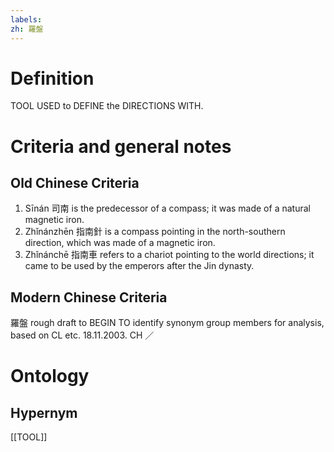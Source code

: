 ```yaml
---
labels: 
zh: 羅盤
---
```


# Definition
TOOL USED to DEFINE the DIRECTIONS WITH.
# Criteria and general notes
## Old Chinese Criteria
1. Sīnán 司南 is the predecessor of a compass; it was made of a natural magnetic iron.
2. Zhǐnánzhēn 指南針 is a compass pointing in the north-southern direction, which was made of a magnetic iron.
3. Zhǐnánchē 指南車 refers to a chariot pointing to the world directions; it came to be used by the emperors after the Jin dynasty.
## Modern Chinese Criteria
羅盤
rough draft to BEGIN TO identify synonym group members for analysis, based on CL etc. 18.11.2003. CH ／
# Ontology

## Hypernym
[[TOOL]]